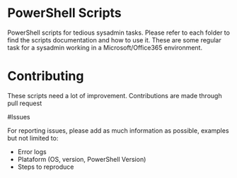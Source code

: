 # PowerShell Scripts

PowerShell scripts for tedious sysadmin tasks. Please refer to each folder to find the scripts documentation and how to use it.
These are some regular task for a sysadmin working in a Microsoft/Office365 environment.

# Contributing

These scripts need a lot of improvement. Contributions are made through pull request

#Issues

For reporting issues, please add as much information as possible, examples but not limited to:

* Error logs
* Plataform (OS, version, PowerShell Version)
* Steps to reproduce